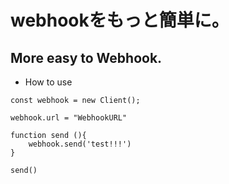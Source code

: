 # webhookをもっと簡単に。
## More easy to Webhook.

- How to use 

```
const webhook = new Client();

webhook.url = "WebhookURL"

function send (){
    webhook.send('test!!!')
}

send()
```
